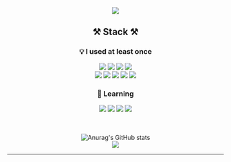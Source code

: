 <div align="center">
  <img src="https://capsule-render.vercel.app/api?type=waving&color=FA8258&height=300&section=header&text=Welcome&fontColor=FFFFFF&fontSize=70&fontAlignY=45&desc=Hi,%20I'm%20Seung%20Chan&descAlign=57.5&descAlignY=56" />
  
  ## ⚒️ Stack ⚒️
  ### 💡 I used at least once 
  <img src="https://img.shields.io/badge/Typescript-3178C6?style=for-the-badge&logo=Typescript&logoColor=white">
  <img src="https://img.shields.io/badge/Javascript-F7DF1E?style=for-the-badge&logo=Javascript&logoColor=white">
  <img src="https://img.shields.io/badge/Kotlin-7F52FF?style=for-the-badge&logo=Kotlin&logoColor=white">
  <img src="https://img.shields.io/badge/React-F7DF1E?style=for-the-badge&logo=React&logoColor=white">
  <br/>
  <img src="https://img.shields.io/badge/Python-3776AB?style=for-the-badge&logo=Python&logoColor=white">
  <img src="https://img.shields.io/badge/Eclipse-2C2255?style=for-the-badge&logo=Eclipse%20IDE&logoColor=white">
  <img src="https://img.shields.io/badge/VSCode-007ACC?style=for-the-badge&logo=VisualStudioCode&logoColor=white">
  <img src="https://img.shields.io/badge/Notion-000000?style=for-the-badge&logo=Notion&logoColor=white">
  <img src="https://img.shields.io/badge/Slack-4A154B?style=for-the-badge&logo=Slack&logoColor=white">
  <br/>
 
### 🌱 Learning
  <img src="https://img.shields.io/badge/Spring-6DB33F?style=for-the-badge&logo=spring&logoColor=white">
  <img src="https://img.shields.io/badge/SpringBoot-6DB33F?style=for-the-badge&logo=SpringBoot&logoColor=white">
  <img src="https://img.shields.io/badge/Jupyter-F37626?style=for-the-badge&logo=Jupyter&logoColor=white">
  <img src="https://img.shields.io/badge/github-181717?style=for-the-badge&logo=github&logoColor=white">
  <br/>
  <br/>
  <br/>
  
  ![Anurag's GitHub stats](https://github-readme-stats.vercel.app/api?username=chanee718&show_icons=true&theme=merko)
  <br/>
  <a href="https://github.com/seohee0925/github-readme-stats"><img align="center" src="https://github-readme-stats.vercel.app/api/top-langs/?username=chanee718&layout=compact&theme=merko&hide_border=true" /></a>
</div>

---
